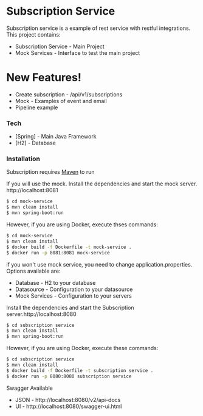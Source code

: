 # Subscription Service

Subscription service is a example of rest service with restful integrations. This project contains:
  - Subscription Service - Main Project 
  - Mock Services - Interface to test the main project

# New Features!

  - Create subscription - /api/v1/subscriptions
  - Mock - Examples of event and email
  - Pipeline example  
### Tech

* [Spring] - Main Java Framework
* [H2] - Database

### Installation

Subscription requires [Maven](https://maven.apache.org/) to run 

If you will use the mock.
Install the dependencies and start the mock server. http://localhost:8081

```sh
$ cd mock-service
$ mvn clean install
$ mvn spring-boot:run
```

However, if you are using Docker, execute thses commands:

```sh
$ cd mock-service
$ mvn clean install
$ docker build -f Dockerfile -t mock-service .
$ docker run -p 8081:8081 mock-service
```

if you won't use mock service, you need to change application.properties. Options available are:
  - Database - H2 to your database
  - Datasource - Configuration to your datasource
  - Mock Services - Configuration to your servers

Install the dependencies and start the Subscription server.http://localhost:8080

```sh
$ cd subscription service
$ mvn clean install
$ mvn spring-boot:run
```

However, if you are using Docker, execute these commands:

```sh
$ cd subscription service
$ mvn clean install
$ docker build -f Dockerfile -t subscription service .
$ docker run -p 8080:8080 subscription service
```

Swagger Available
 - JSON - http://localhost:8080/v2/api-docs
 - UI - http://localhost:8080/swagger-ui.html
